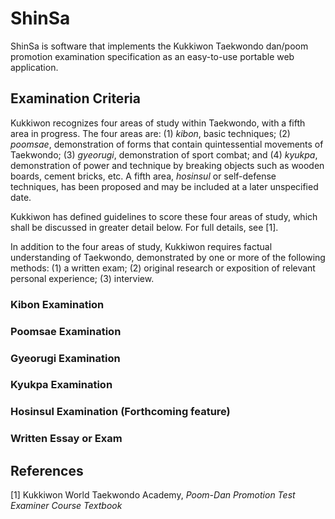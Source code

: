 # ShinSa

ShinSa is software that implements the Kukkiwon Taekwondo dan/poom promotion
examination specification as an easy-to-use portable web application. 

## Examination Criteria

Kukkiwon recognizes four areas of study within Taekwondo, with a fifth area in
progress. The four areas are: (1) *kibon*, basic techniques; (2) *poomsae*,
demonstration of forms that contain quintessential movements of Taekwondo; (3)
*gyeorugi*, demonstration of sport combat; and (4) *kyukpa*, demonstration of
power and technique by breaking objects such as wooden boards, cement bricks,
etc. A fifth area, *hosinsul* or self-defense techniques, has been proposed and
may be included at a later unspecified date.

Kukkiwon has defined guidelines to score these four areas of study, which shall
be discussed in greater detail below. For full details, see [1]. 

In addition to the four areas of study, Kukkiwon requires factual understanding
of Taekwondo, demonstrated by one or more of the following methods: (1) a
written exam; (2) original research or exposition of relevant personal
experience; (3) interview.



### Kibon Examination

### Poomsae Examination

### Gyeorugi Examination

### Kyukpa Examination

### Hosinsul Examination (Forthcoming feature)

### Written Essay or Exam

## References

[1] Kukkiwon World Taekwondo Academy, *Poom-Dan Promotion Test Examiner Course Textbook*
